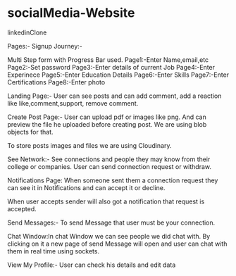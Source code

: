 # socialMedia-Website
linkedinClone

Pages:-
Signup Journey:-

Multi Step form with Progress Bar used.
Page1:-Enter Name,email,etc
Page2:-Set password
Page3:-Enter details of current Job
Page4:-Enter Experinece 
Page5:-Enter Education Details
Page6:-Enter Skills
Page7:-Enter Certifications
Page8:-Enter photo

Landing Page:- User can see posts and can add comment, add a reaction like like,comment,support, remove comment.


Create Post Page:- User can upload pdf or images like png. And can preview the file he uploaded before creating post. We are using blob objects for that.


To store posts images and files we are using Cloudinary.


See Network:- See connections and people they may know from their college or companies. User can send connection request or withdraw.


Notifications Page: When someone sent them a connection request they can see it in Notifications and can accept it or decline. 


When user accepts sender will also got a notification that request is accepted.


Send Messages:- To send Message that user must be your connection.


Chat Window:In chat Window we can see people we did chat with. By clicking on it a new page of send Message will open and user can chat with them in real time using sockets.


View My Profile:- User can check his details and edit data
